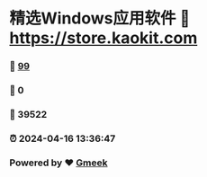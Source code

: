 # 精选Windows应用软件 :link: https://store.kaokit.com 
### :page_facing_up: [99](https://store.kaokit.com/tag.html) 
### :speech_balloon: 0 
### :hibiscus: 39522 
### :alarm_clock: 2024-04-16 13:36:47 
### Powered by :heart: [Gmeek](https://github.com/Meekdai/Gmeek)
